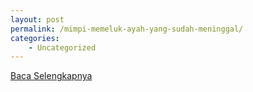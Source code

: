 ```yaml
---
layout: post
permalink: /mimpi-memeluk-ayah-yang-sudah-meninggal/
categories:
    - Uncategorized
---
```


[Baca Selengkapnya](/07)